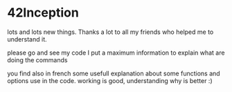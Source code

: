 # 42Inception

lots and lots new things. Thanks a lot to all my friends who helped me to understand it. 

please go and see my code I put a maximum information to explain what are doing the commands

you find also in french some usefull explanation about some functions and options use in the code. working is good, understanding why is better :)